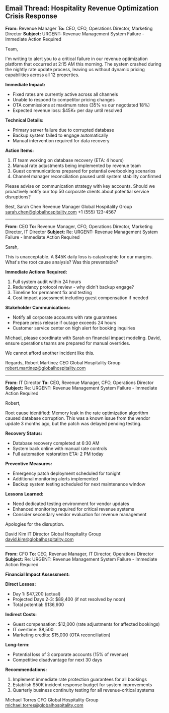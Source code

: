 ## Email Thread: Hospitality Revenue Optimization Crisis Response

**From:** Revenue Manager
**To:** CEO, CFO, Operations Director, Marketing Director
**Subject:** URGENT: Revenue Management System Failure - Immediate Action Required

Team,

I'm writing to alert you to a critical failure in our revenue optimization platform that occurred at 2:15 AM this morning. The system crashed during the nightly rate update process, leaving us without dynamic pricing capabilities across all 12 properties.

**Immediate Impact:**
- Fixed rates are currently active across all channels
- Unable to respond to competitor pricing changes
- OTA commissions at maximum rates (35% vs our negotiated 18%)
- Expected revenue loss: $45K+ per day until resolved

**Technical Details:**
- Primary server failure due to corrupted database
- Backup system failed to engage automatically
- Manual intervention required for data recovery

**Action Items:**
1. IT team working on database recovery (ETA: 4 hours)
2. Manual rate adjustments being implemented by revenue team
3. Guest communications prepared for potential overbooking scenarios
4. Channel manager reconciliation paused until system stability confirmed

Please advise on communication strategy with key accounts. Should we proactively notify our top 50 corporate clients about potential service disruptions?

Best,
Sarah Chen
Revenue Manager
Global Hospitality Group
sarah.chen@globalhospitality.com
+1 (555) 123-4567

---

**From:** CEO
**To:** Revenue Manager, CFO, Operations Director, Marketing Director, IT Director
**Subject:** Re: URGENT: Revenue Management System Failure - Immediate Action Required

Sarah,

This is unacceptable. A $45K daily loss is catastrophic for our margins. What's the root cause analysis? Was this preventable?

**Immediate Actions Required:**
1. Full system audit within 24 hours
2. Redundancy protocol review - why didn't backup engage?
3. Timeline for permanent fix and testing
4. Cost impact assessment including guest compensation if needed

**Stakeholder Communications:**
- Notify all corporate accounts with rate guarantees
- Prepare press release if outage exceeds 24 hours
- Customer service center on high alert for booking inquiries

Michael, please coordinate with Sarah on financial impact modeling. David, ensure operations teams are prepared for manual overrides.

We cannot afford another incident like this.

Regards,
Robert Martinez
CEO
Global Hospitality Group
robert.martinez@globalhospitality.com

---

**From:** IT Director
**To:** CEO, Revenue Manager, CFO, Operations Director
**Subject:** Re: URGENT: Revenue Management System Failure - Immediate Action Required

Robert,

Root cause identified: Memory leak in the rate optimization algorithm caused database corruption. This was a known issue from the vendor update 3 months ago, but the patch was delayed pending testing.

**Recovery Status:**
- Database recovery completed at 6:30 AM
- System back online with manual rate controls
- Full automation restoration ETA: 2 PM today

**Preventive Measures:**
- Emergency patch deployment scheduled for tonight
- Additional monitoring alerts implemented
- Backup system testing scheduled for next maintenance window

**Lessons Learned:**
- Need dedicated testing environment for vendor updates
- Enhanced monitoring required for critical revenue systems
- Consider secondary vendor evaluation for revenue management

Apologies for the disruption.

David Kim
IT Director
Global Hospitality Group
david.kim@globalhospitality.com

---

**From:** CFO
**To:** CEO, Revenue Manager, IT Director, Operations Director
**Subject:** Re: URGENT: Revenue Management System Failure - Immediate Action Required

**Financial Impact Assessment:**

**Direct Losses:**
- Day 1: $47,200 (actual)
- Projected Days 2-3: $89,400 (if not resolved by noon)
- Total potential: $136,600

**Indirect Costs:**
- Guest compensation: $12,000 (rate adjustments for affected bookings)
- IT overtime: $8,500
- Marketing credits: $15,000 (OTA reconciliation)

**Long-term:**
- Potential loss of 3 corporate accounts (15% of revenue)
- Competitive disadvantage for next 30 days

**Recommendations:**
1. Implement immediate rate protection guarantees for all bookings
2. Establish $50K incident response budget for system improvements
3. Quarterly business continuity testing for all revenue-critical systems

Michael Torres
CFO
Global Hospitality Group
michael.torres@globalhospitality.com
